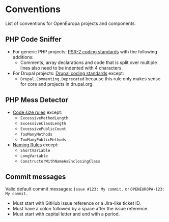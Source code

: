 # Conventions

List of conventions for OpenEuropa projects and components.

## PHP Code Sniffer

- For generic PHP projects: [PSR-2 coding standards](https://www.php-fig.org/psr/psr-2)
  with the following additions:
  - Comments, array declarations and code that is split over multiple lines also
    need to be indented with 4 characters.
- For Drupal projects: [Drupal coding standards](https://www.drupal.org/docs/develop/standards)
  except:
  - `Drupal.Commenting.Deprecated` because this rule only makes sense for core and projects in drupal.org.

## PHP Mess Detector

- [Code size rules](https://phpmd.org/rules/index.html#code-size-rules) except:
  - `ExcessiveMethodLength`
  - `ExcessiveClassLength`
  - `ExcessivePublicCount`
  - `TooManyMethods`
  - `TooManyPublicMethods`
- [Naming Rules](https://phpmd.org/rules/index.html#naming-rules) except:
  - `ShortVariable`
  - `LongVariable`
  - `ConstructorWithNameAsEnclosingClass`

## Commit messages

Valid default commit messages: `Issue #123: My commit.` or `OPENEUROPA-123: My commit.`

- Must start with GitHub issue reference or a Jira-like ticket ID.
- Must have a colon followed by a space after the issue reference.
- Must start with capital letter and end with a period.
